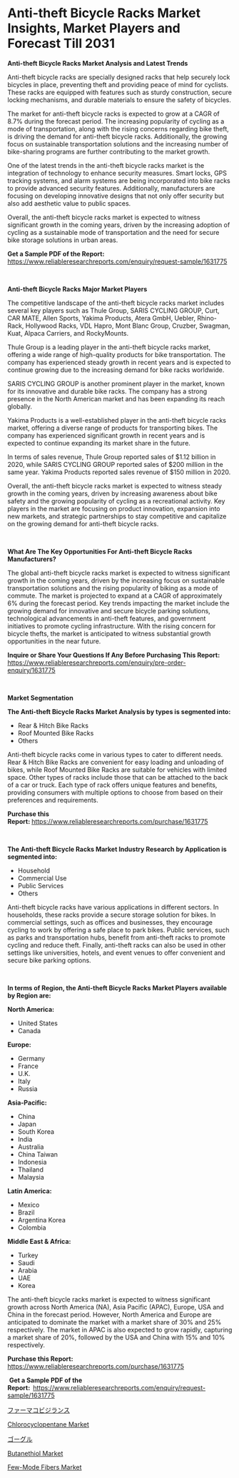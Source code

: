 <p><h1>Anti-theft Bicycle Racks Market Insights, Market Players and Forecast Till 2031</h1></p><p><strong>Anti-theft Bicycle Racks Market Analysis and Latest Trends</strong></p>
<p><p>Anti-theft bicycle racks are specially designed racks that help securely lock bicycles in place, preventing theft and providing peace of mind for cyclists. These racks are equipped with features such as sturdy construction, secure locking mechanisms, and durable materials to ensure the safety of bicycles.</p><p>The market for anti-theft bicycle racks is expected to grow at a CAGR of 8.7% during the forecast period. The increasing popularity of cycling as a mode of transportation, along with the rising concerns regarding bike theft, is driving the demand for anti-theft bicycle racks. Additionally, the growing focus on sustainable transportation solutions and the increasing number of bike-sharing programs are further contributing to the market growth.</p><p>One of the latest trends in the anti-theft bicycle racks market is the integration of technology to enhance security measures. Smart locks, GPS tracking systems, and alarm systems are being incorporated into bike racks to provide advanced security features. Additionally, manufacturers are focusing on developing innovative designs that not only offer security but also add aesthetic value to public spaces.</p><p>Overall, the anti-theft bicycle racks market is expected to witness significant growth in the coming years, driven by the increasing adoption of cycling as a sustainable mode of transportation and the need for secure bike storage solutions in urban areas.</p></p>
<p><strong>Get a Sample PDF of the Report:&nbsp;</strong> <a href="https://www.reliableresearchreports.com/enquiry/request-sample/1631775">https://www.reliableresearchreports.com/enquiry/request-sample/1631775</a></p>
<p>&nbsp;</p>
<p><strong>Anti-theft Bicycle Racks Major Market Players</strong></p>
<p><p>The competitive landscape of the anti-theft bicycle racks market includes several key players such as Thule Group, SARIS CYCLING GROUP, Curt, CAR MATE, Allen Sports, Yakima Products, Atera GmbH, Uebler, Rhino-Rack, Hollywood Racks, VDL Hapro, Mont Blanc Group, Cruzber, Swagman, Kuat, Alpaca Carriers, and RockyMounts.</p><p>Thule Group is a leading player in the anti-theft bicycle racks market, offering a wide range of high-quality products for bike transportation. The company has experienced steady growth in recent years and is expected to continue growing due to the increasing demand for bike racks worldwide.</p><p>SARIS CYCLING GROUP is another prominent player in the market, known for its innovative and durable bike racks. The company has a strong presence in the North American market and has been expanding its reach globally.</p><p>Yakima Products is a well-established player in the anti-theft bicycle racks market, offering a diverse range of products for transporting bikes. The company has experienced significant growth in recent years and is expected to continue expanding its market share in the future.</p><p>In terms of sales revenue, Thule Group reported sales of $1.12 billion in 2020, while SARIS CYCLING GROUP reported sales of $200 million in the same year. Yakima Products reported sales revenue of $150 million in 2020.</p><p>Overall, the anti-theft bicycle racks market is expected to witness steady growth in the coming years, driven by increasing awareness about bike safety and the growing popularity of cycling as a recreational activity. Key players in the market are focusing on product innovation, expansion into new markets, and strategic partnerships to stay competitive and capitalize on the growing demand for anti-theft bicycle racks.</p></p>
<p>&nbsp;</p>
<p><strong>What Are The Key Opportunities For Anti-theft Bicycle Racks Manufacturers?</strong></p>
<p><p>The global anti-theft bicycle racks market is expected to witness significant growth in the coming years, driven by the increasing focus on sustainable transportation solutions and the rising popularity of biking as a mode of commute. The market is projected to expand at a CAGR of approximately 6% during the forecast period. Key trends impacting the market include the growing demand for innovative and secure bicycle parking solutions, technological advancements in anti-theft features, and government initiatives to promote cycling infrastructure. With the rising concern for bicycle thefts, the market is anticipated to witness substantial growth opportunities in the near future.</p></p>
<p><strong>Inquire or Share Your Questions If Any Before Purchasing This Report:</strong> <a href="https://www.reliableresearchreports.com/enquiry/pre-order-enquiry/1631775">https://www.reliableresearchreports.com/enquiry/pre-order-enquiry/1631775</a></p>
<p>&nbsp;</p>
<p><strong>Market Segmentation</strong></p>
<p><strong>The Anti-theft Bicycle Racks Market Analysis by types is segmented into:</strong></p>
<p><ul><li>Rear & Hitch Bike Racks</li><li>Roof Mounted Bike Racks</li><li>Others</li></ul></p>
<p><p>Anti-theft bicycle racks come in various types to cater to different needs. Rear & Hitch Bike Racks are convenient for easy loading and unloading of bikes, while Roof Mounted Bike Racks are suitable for vehicles with limited space. Other types of racks include those that can be attached to the back of a car or truck. Each type of rack offers unique features and benefits, providing consumers with multiple options to choose from based on their preferences and requirements.</p></p>
<p><strong>Purchase this Report:&nbsp;</strong><a href="https://www.reliableresearchreports.com/purchase/1631775">https://www.reliableresearchreports.com/purchase/1631775</a></p>
<p>&nbsp;</p>
<p><strong>The Anti-theft Bicycle Racks Market Industry Research by Application is segmented into:</strong></p>
<p><ul><li>Household</li><li>Commercial Use</li><li>Public Services</li><li>Others</li></ul></p>
<p><p>Anti-theft bicycle racks have various applications in different sectors. In households, these racks provide a secure storage solution for bikes. In commercial settings, such as offices and businesses, they encourage cycling to work by offering a safe place to park bikes. Public services, such as parks and transportation hubs, benefit from anti-theft racks to promote cycling and reduce theft. Finally, anti-theft racks can also be used in other settings like universities, hotels, and event venues to offer convenient and secure bike parking options.</p></p>
<p>&nbsp;</p>
<p><strong>In terms of Region, the Anti-theft Bicycle Racks Market Players available by Region are:</strong></p>
<p>
    <p> <strong> North America: </strong>
        <ul>
            <li>United States</li>
            <li>Canada</li>
        </ul>
        </p> 
    <p> <strong> Europe: </strong>
        <ul>
            <li>Germany</li>
            <li>France</li>
            <li>U.K.</li>
            <li>Italy</li>
            <li>Russia</li>
        </ul>
        </p> 
    <p> <strong> Asia-Pacific: </strong>
        <ul>
            <li>China</li>
            <li>Japan</li>
            <li>South Korea</li>
            <li>India</li>
            <li>Australia</li>
            <li>China Taiwan</li>
            <li>Indonesia</li>
            <li>Thailand</li>
            <li>Malaysia</li>
        </ul>
        </p> 
    <p> <strong> Latin America: </strong>
        <ul>
            <li>Mexico</li>
            <li>Brazil</li>
            <li>Argentina Korea</li>
            <li>Colombia</li>
        </ul>
        </p> 
    <p> <strong> Middle East & Africa: </strong>
        <ul>
            <li>Turkey</li>
            <li>Saudi</li>
            <li>Arabia</li>
            <li>UAE</li>
            <li>Korea</li>
        </ul>
    </p>
    </p>
<p><p>The anti-theft bicycle racks market is expected to witness significant growth across North America (NA), Asia Pacific (APAC), Europe, USA and China in the forecast period. However, North America and Europe are anticipated to dominate the market with a market share of 30% and 25% respectively. The market in APAC is also expected to grow rapidly, capturing a market share of 20%, followed by the USA and China with 15% and 10% respectively.</p></p>
<p><strong>Purchase this Report: </strong><a href="https://www.reliableresearchreports.com/purchase/1631775">https://www.reliableresearchreports.com/purchase/1631775</a></p>
<p>&nbsp;<strong>Get a Sample PDF of the Report:&nbsp;&nbsp;</strong><a href="https://www.reliableresearchreports.com/enquiry/request-sample/1631775">https://www.reliableresearchreports.com/enquiry/request-sample/1631775</a></p>
<p><strong></strong></p>
<p><p><a href="https://medium.com/@ag1596/%E8%96%AC%E5%89%A4%E8%A3%9C%E5%8A%A9%E5%B8%82%E5%A0%B4%E3%81%AE%E3%82%B7%E3%82%A7%E3%82%A2%E3%81%AE%E9%80%B2%E5%8C%96%E3%81%A8%E5%B8%82%E5%A0%B4%E6%88%90%E9%95%B7%E3%81%AE%E3%83%88%E3%83%AC%E3%83%B3%E3%83%89-2024%E5%B9%B4-2031%E5%B9%B4-833776a47a00">ファーマコビジランス</a></p><p><a href="https://view.publitas.com/reportprime-1/chlorocyclopentane-market-research-report-the-key-to-successful-business-strategy-forecasted-for-period-from-2024-2031/">Chlorocyclopentane Market</a></p><p><a href="https://medium.com/@ag1596/%E3%82%B4%E3%83%BC%E3%82%B0%E3%83%AB%E5%B8%82%E5%A0%B4%E3%81%AE%E5%B1%95%E6%9C%9B-%E6%A5%AD%E7%95%8C%E6%A6%82%E8%A6%81%E3%81%8A%E3%82%88%E3%81%B3%E4%BA%88%E6%B8%AC-2024%E5%B9%B4%E3%81%8B%E3%82%892031%E5%B9%B4-23c5ee3ec0d0">ゴーグル</a></p><p><a href="https://view.publitas.com/reportprime-1/butanethiol-market-size-evaluating-its-market-trends-growth-and-projections-2024-2031/">Butanethiol Market</a></p><p><a href="https://changeable-paste-463.notion.site/Few-Mode-Fibers-Market-Size-Furnishes-Valuable-Information-Encompassing-Market-Share-Market-Trends--e71b7fc3628e4792bb2dee145c3c445a">Few-Mode Fibers Market</a></p></p>